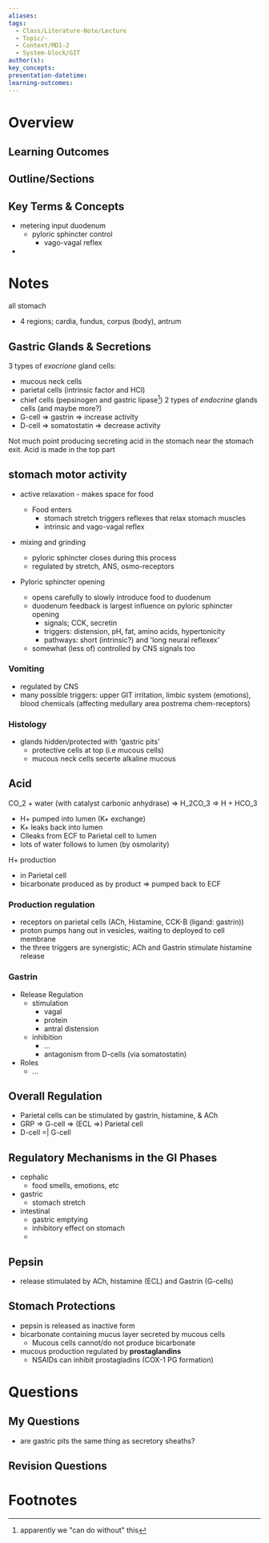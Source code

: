 ```yaml
---
aliases: 
tags:
  - Class/Literature-Note/Lecture
  - Topic/-
  - Context/MD1-2
  - System-block/GIT
author(s): 
key_concepts: 
presentation-datetime: 
learning-outcomes:
---
```



# Overview
## Learning Outcomes

## Outline/Sections

## Key Terms & Concepts
- metering input duodenum
	- pyloric sphincter control
		- vago-vagal reflex
- 

# Notes
all stomach

- 4 regions; cardia, fundus, corpus (body), antrum
## Gastric Glands & Secretions
3 types of *exocrione* gland cells:
- mucous neck cells 
- parietal cells (intrinsic factor and HCl)
- chief cells (pepsinogen and gastric lipase[^1])
2 types of *endocrine* glands cells (and maybe more?)
- G-cell => gastrin => increase activity 
- D-cell => somatostatin => decrease activity

Not much point producing secreting acid in the stomach near the stomach exit. Acid is made in the top part

## stomach motor activity
- active relaxation - makes space for food
	- Food enters
		- stomach stretch triggers reflexes that relax stomach muscles
		- intrinsic and vago-vagal reflex
- mixing and grinding
	- pyloric sphincter closes during this process
	- regulated by stretch, ANS, osmo-receptors

- Pyloric sphincter opening
	- opens carefully to slowly introduce food to duodenum
	- duodenum feedback is largest influence on pyloric sphincter opening
		- signals; CCK, secretin
		- triggers: distension, pH, fat, amino acids, hypertonicity
		- pathways: short (intrinsic?) and 'long neural reflexex'
	- somewhat (less of) controlled by CNS signals too
### Vomiting
- regulated by CNS
- many possible triggers: upper GIT irritation, limbic system (emotions), blood chemicals (affecting medullary area postrema chem-receptors)

### Histology
- glands hidden/protected with 'gastric pits'
	- protective cells at top (i.e mucous cells)
	- mucous neck cells secerte alkaline mucous

## Acid
CO_2 + water (with catalyst carbonic anhydrase) => H_2CO_3 => H + HCO_3
- H+ pumped into lumen (K+ exchange)
- K+ leaks back into lumen
- Clleaks from ECF to Parietal cell to lumen
- lots of water follows to lumen (by osmolarity)

H+ production 
- in Parietal cell
- bicarbonate produced as by product => pumped back to ECF

### Production regulation
- receptors on parietal cells (ACh, Histamine, CCK-B (ligand: gastrin))
- proton pumps hang out in vesicles, waiting to deployed to cell membrane
- the three triggers are synergistic; ACh and Gastrin stimulate histamine release

### Gastrin 
- Release Regulation
	- stimulation
		- vagal
		- protein
		- antral distension
	- inhibition
		- ...
		- antagonism from D-cells (via somatostatin)
- Roles
	- ...

## Overall Regulation
- Parietal cells can be stimulated by gastrin, histamine, & ACh
- GRP => G-cell => (ECL =>) Parietal cell
- D-cell =| G-cell 

## Regulatory Mechanisms in the GI Phases
- cephalic
	- food smells, emotions, etc
- gastric
	- stomach stretch
- intestinal
	- gastric emptying
	- inhibitory effect on stomach
	- 

## Pepsin
- release stimulated by ACh, histamine (ECL) and Gastrin (G-cells)
## Stomach Protections
- pepsin is released as inactive form
- bicarbonate containing mucus layer secreted by mucous cells
	- Mucous cells cannot/do not produce bicarbonate
- mucous production regulated by **prostaglandins** 
	- NSAIDs can inhibit prostagladins (COX-1 PG formation)
# Questions

## My Questions
- are gastric pits the same thing as secretory sheaths?
## Revision Questions
# Footnotes

[^1]: apparently we "can do without" this